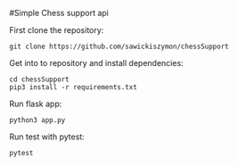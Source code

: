 #Simple Chess support api

First clone the repository:
```
git clone https://github.com/sawickiszymon/chessSupport
```
Get into to repository and install dependencies:
```
cd chessSupport
pip3 install -r requirements.txt
```

Run flask app:
```
python3 app.py
```

Run test with pytest:
```
pytest
```
